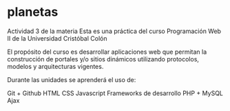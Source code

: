 # planetas
Actividad 3 de la materia Esta es una práctica del curso Programación Web II de la Universidad Cristóbal Colón

El propósito del curso es desarrollar aplicaciones web que permitan la construcción de portales y/o sitios dinámicos utilizando protocolos, modelos y arquitecturas vigentes.

Durante las unidades se aprenderá el uso de:

Git + Github HTML CSS Javascript Frameworks de desarrollo PHP + MySQL Ajax
